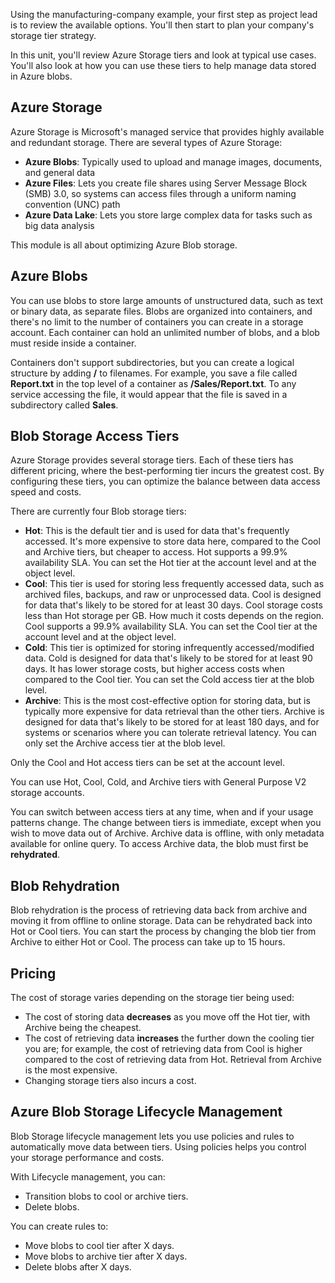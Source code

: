 Using the manufacturing-company example, your first step as project lead is to review the available options. You'll then start to plan your company's storage tier strategy.

In this unit, you'll review Azure Storage tiers and look at typical use cases. You'll also look at how you can use these tiers to help manage data stored in Azure blobs.

## Azure Storage

Azure Storage is Microsoft's managed service that provides highly available and redundant storage. There are several types of Azure Storage:

- **Azure Blobs**: Typically used to upload and manage images, documents, and general data
- **Azure Files**: Lets you create file shares using Server Message Block (SMB) 3.0, so systems can access files through a uniform naming convention (UNC) path
- **Azure Data Lake**: Lets you store large complex data for tasks such as big data analysis

This module is all about optimizing Azure Blob storage.

## Azure Blobs

You can use blobs to store large amounts of unstructured data, such as text or binary data, as separate files. Blobs are organized into containers, and there's no limit to the number of containers you can create in a storage account. Each container can hold an unlimited number of blobs, and a blob must reside inside a container.

Containers don't support subdirectories, but you can create a logical structure by adding **/** to filenames. For example, you save a file called **Report.txt** in the top level of a container as **/Sales/Report.txt**. To any service accessing the file, it would appear that the file is saved in a subdirectory called **Sales**.

## Blob Storage Access Tiers

Azure Storage provides several storage tiers. Each of these tiers has different pricing, where the best-performing tier incurs the greatest cost. By configuring these tiers, you can optimize the balance between data access speed and costs.

There are currently four Blob storage tiers:

- **Hot**: This is the default tier and is used for data that's frequently accessed. It's more expensive to store data here, compared to the Cool and Archive tiers, but cheaper to access. Hot supports a 99.9% availability SLA. You can set the Hot tier at the account level and at the object level.
- **Cool**: This tier is used for storing less frequently accessed data, such as archived files, backups, and raw or unprocessed data. Cool is designed for data that's likely to be stored for at least 30 days. Cool storage costs less than Hot storage per GB. How much it costs depends on the region. Cool supports a 99.9% availability SLA. You can set the Cool tier at the account level and at the object level.
- **Cold**: This tier is optimized for storing infrequently accessed/modified data. Cold is designed for data that's likely to be stored for at least 90 days. It has lower storage costs, but higher access costs when compared to the Cool tier. You can set the Cold access tier at the blob level.
- **Archive**: This is the most cost-effective option for storing data, but is typically more expensive for data retrieval than the other tiers. Archive is designed for data that's likely to be stored for at least 180 days, and for systems or scenarios where you can tolerate retrieval latency. You can only set the Archive access tier at the blob level.

Only the Cool and Hot access tiers can be set at the account level.

You can use Hot, Cool, Cold, and Archive tiers with General Purpose V2 storage accounts.

You can switch between access tiers at any time, when and if your usage patterns change. The change between tiers is immediate, except when you wish to move data out of Archive. Archive data is offline, with only metadata available for online query. To access Archive data, the blob must first be **rehydrated**.

## Blob Rehydration

Blob rehydration is the process of retrieving data back from archive and moving it from offline to online storage. Data can be rehydrated back into Hot or Cool tiers. You can start the process by  changing the blob tier from Archive to either Hot or Cool. The process can take up to 15 hours.

## Pricing

The cost of storage varies depending on the storage tier being used:

- The cost of storing data **decreases** as you move off the Hot tier, with Archive being the cheapest.
- The cost of retrieving data **increases** the further down the cooling tier you are; for example, the cost of retrieving data from Cool is higher compared to the cost of retrieving data from Hot. Retrieval from Archive is the most expensive.
- Changing storage tiers also incurs a cost.

## Azure Blob Storage Lifecycle Management

Blob Storage lifecycle management lets you use policies and rules to automatically move data between tiers. Using policies helps you control your storage performance and costs.

With Lifecycle management, you can:

- Transition blobs to cool or archive tiers.
- Delete blobs.

You can create rules to:

- Move blobs to cool tier after X days.
- Move blobs to archive tier after X days.
- Delete blobs after X days.

